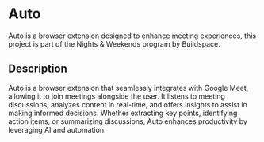# Auto

Auto is a browser extension designed to enhance meeting experiences, this project is part of the Nights & Weekends program by Buildspace.

## Description

Auto is a browser extension that seamlessly integrates with Google Meet, allowing it to join meetings alongside the user. It listens to meeting discussions, analyzes content in real-time, and offers insights to assist in making informed decisions. Whether extracting key points, identifying action items, or summarizing discussions, Auto enhances productivity by leveraging AI and automation.